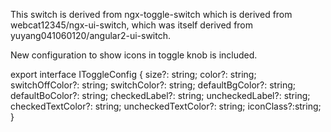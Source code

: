 This switch is derived from ngx-toggle-switch which is derived from webcat12345/ngx-ui-switch, which was itself derived from yuyang041060120/angular2-ui-switch.

New configuration to show icons in toggle knob is included.

export interface IToggleConfig {
  size?: string;
  color?: string;
  switchOffColor?: string;
  switchColor?: string;
  defaultBgColor?: string;
  defaultBoColor?: string;
  checkedLabel?: string;
  uncheckedLabel?: string;
  checkedTextColor?: string;
  uncheckedTextColor?: string;
  iconClass?:string;
}
